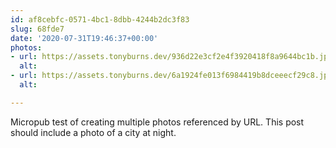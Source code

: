 ```yaml
---
id: af8cebfc-0571-4bc1-8dbb-4244b2dc3f83
slug: 68fde7
date: '2020-07-31T19:46:37+00:00'
photos:
- url: https://assets.tonyburns.dev/936d22e3cf2e4f3920418f8a9644bc1b.jpg
  alt: 
- url: https://assets.tonyburns.dev/6a1924fe013f6984419b8dceeecf29c8.jpg
  alt: 

---
```


Micropub test of creating multiple photos referenced by URL. This post should include a photo of a city at night.

